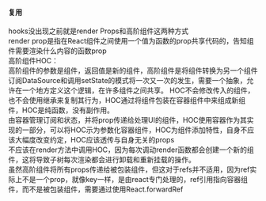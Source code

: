 #### 复用 ####  

hooks没出现之前就是render Props和高阶组件这两种方式  
render prop是指在React组件之间使用一个值为函数的prop共享代码的，告知组件需要渲染什么内容的函数prop  
高阶组件HOC：  
高阶组件的参数是组件，返回值是新的组件，高阶组件是将组件转换为另一个组件
订阅DataSource和调用setState的模式将一次又一次的发生，需要一个抽象，允许在一个地方定义这个逻辑，在许多组件之间共享。
HOC不会修改传入的组件，也不会使用继承来复制其行为，HOC通过将组件包装在容器组件中来组成新组件，HOC是纯函数，没有副作用。  
由容器管理订阅和状态，并将prop传递给处理UI的组件，HOC使用容器作为其实现的一部分，可以将HOC示为参数化容器组件，HOC为组件添加特性，自身不应该大幅度改变约定，HOC应该透传与自身无关的props  
不应该在render方法中调用HOC，因为每次调动render函数都会创建一个新的组件，这将导致子树每次渲染都会进行卸载和重新挂载的操作。  
虽然高阶组件将所有props传递给被包装组件，但这对于refs并不适用，因为ref实际上不是一个prop，就像key一样，是由react专门处理的，ref引用指向容器组件，而不是被包装组件，需要通过使用React.forwardRef  


